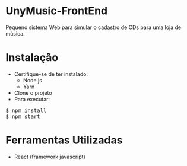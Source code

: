 # UnyMusic-FrontEnd

Pequeno sistema Web para simular o cadastro de CDs para uma loja de música.

# Instalação

* Certifique-se de ter instalado:
  - Node.js
  - Yarn
* Clone o projeto
* Para executar:
<pre>
$ npm install
$ npm start
</pre>
# Ferramentas Utilizadas
* React (framework javascript)

